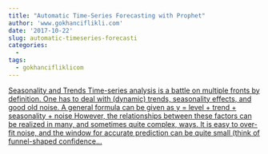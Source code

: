 ```yaml
---
title: "Automatic Time-Series Forecasting with Prophet"
author: 'www.gokhanciflikli.com'
date: '2017-10-22'
slug: automatic-timeseries-forecasti
categories:
  - 
tags:
  - gokhancifliklicom
---
```


[Seasonality and Trends Time-series analysis is a battle on multiple fronts by definition. One has to deal with (dynamic) trends, seasonality effects, and good old noise. A general formula can be given as y = level + trend + seasonality + noise However, the relationships between these factors can be realized in many, and sometimes quite complex, ways. It is easy to over-fit noise, and the window for accurate prediction can be quite small (think of funnel-shaped confidence...<click to read more>](https://www.gokhan.io/post/prophet/)

